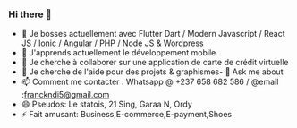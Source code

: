 ### Hi there 👋

<!--
**garaa2n/garaa2n** is a ✨ _special_ ✨ repository because its `README.md` (this file) appears on your GitHub profile.
-->

- 🔭 Je bosses actuellement avec Flutter Dart / Modern Javascript / React JS / Ionic / Angular / PHP / Node JS & Wordpress
- 🌱 J'apprends actuellement le développement mobile
- 👯 Je cherche à collaborer sur une application de carte de crédit virtuelle
- 🤔 Je cherche de l'aide pour des projets & graphismes- 💬 Ask me about 
- 📫 Comment me contacter : Whatsapp @ +237 658 682 586 / @email :franckndi5@gmail.com
- 😄 Pseudos: Le statois, 21 Sing, Garaa N, Ordy
- ⚡ Fait amusant: Business,E-commerce,E-payment,Shoes

